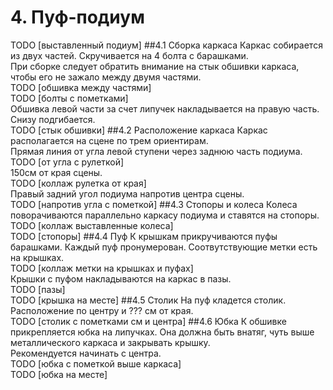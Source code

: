 # 4. Пуф-подиум
TODO [выставленный подиум]
##4.1 Сборка каркаса
Каркас собирается из двух частей. Скручивается на 4 болта с барашками.\
При сборке следует обратить внимание на стык обшивки каркаса, чтобы его не зажало между двумя частями.\
TODO [обшивка между частями]\
TODO [болты с пометками]\
Обшивка левой части за счет липучек накладывается на правую часть. Снизу подгибается.\
TODO [стык обшивки]
##4.2 Расположение каркаса
Каркас располагается на сцене по трем ориентирам.\
Прямая линия от угла левой ступени через заднюю часть подиума.\
TODO [от угла с рулеткой]\
150см от края сцены.\
TODO [коллаж рулетка от края]\
Правый задний угол подиума напротив центра сцены.\
TODO [напротив угла с пометкой]
##4.3 Стопоры и колеса
Колеса поворачиваются параллельно каркасу подиума и ставятся на стопоры.\
TODO [коллаж выставленные колеса]\
TODO [стопоры]
##4.4 Пуф
К крышкам прикручиваются пуфы барашками. Каждый пуф пронумерован. Соотвутствующие метки есть на крышках.\
TODO [коллаж метки на крышках и пуфах]\
Крышки с пуфом накладываются на каркас в пазы.\
TODO [пазы]\
TODO [крышка на месте]
##4.5 Столик
На пуф кладется столик. Расположение по центру и ??? см от края.\
TODO [столик с пометками см и центра]
##4.6 Юбка
К обшивке прикрепляется юбка на липучках. Она должна быть внатяг, чуть выше металлического каркаса и закрывать крышку.\
Рекомендуется начинать с центра.\
TODO [юбка с пометкой выше каркаса]\
TODO [юбка на месте]